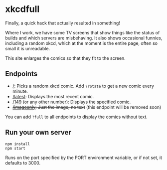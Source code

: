 # xkcdfull
Finally, a quick hack that actually resulted in something!

Where I work, we have some TV screens that show things like the status of builds and which servers are misbehaving. It also shows occasional funnies, including a random xkcd, which at the moment is the entire page, often so small it is unreadable.

This site enlarges the comics so that they fit to the screen.

## Endpoints
- [/](http://xkcd.danielthepope.co.uk/): Picks a random xkcd comic. Add `?rotate` to get a new comic every minute.
- [/latest](http://xkcd.danielthepope.co.uk/latest): Displays the most recent comic.
- [/149](http://xkcd.danielthepope.co.uk/149) (or any other number): Displays the specified comic.
- ~~[/imageonly](http://xkcd.danielthepope.co.uk/imageonly): Just the image; no text~~ (this endpoint will be removed soon)

You can add `?full` to all endpoints to display the comics without text.

## Run your own server
```
npm install
npm start
```
Runs on the port specified by the PORT environment variable, or if not set, it defaults to 3000.
